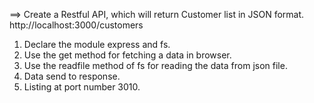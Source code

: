 

==> Create a Restful API, which will return Customer list in JSON format. http://localhost:3000/customers


1. Declare the module express and fs.
2. Use the get method for fetching a data in browser.
3. Use the readfile method of fs for reading the data from json file.
4. Data send to response.
5. Listing at port number 3010.
